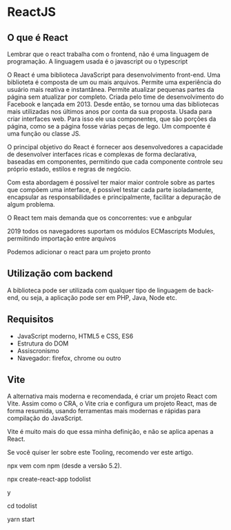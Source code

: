 # ReactJS

## O que é React

Lembrar que o react trabalha com o frontend, não é uma linguagem de programação. A linguagem usada é o javascript ou o typescript

O React é uma biblioteca JavaScript para desenvolvimento front-end. Uma biblioteta é composta de um ou mais arquivos. Permite uma experiência do usuário mais reativa e instantânea. Permite atualizar pequenas partes da página sem atualizar por completo.
Criada pelo time de desenvolvimento do Facebook e lançada em 2013. Desde então, se tornou uma das bibliotecas mais utilizadas nos últimos anos por conta da sua proposta. Usada para criar interfaces web. Para isso ele usa componentes, que são porções da página, como se a página fosse várias peças de lego. Um compoente é uma função ou classe JS.

O principal objetivo do React é fornecer aos desenvolvedores a capacidade de desenvolver interfaces ricas e complexas de forma declarativa, baseadas em componentes, permitindo que cada componente controle seu próprio estado, estilos e regras de negócio.

Com esta abordagem é possível ter maior maior controle sobre as partes que compõem uma interface, é possível testar cada parte isoladamente, encapsular as responsabilidades e principalmente, facilitar a depuração de algum problema.

O React tem mais demanda que os concorrentes: vue e anbgular

2019 todos os navegadores suportam os módulos ECMascripts Modules, permiitindo importação entre arquivos

Podemos adicionar o react para um projeto pronto

## Utilização com backend

A biblioteca pode ser utilizada com qualquer tipo de linguagem de back-end, ou seja, a aplicação pode ser em PHP, Java, Node etc. 

## Requisitos

- JavaScript moderno, HTML5 e CSS, ES6
- Estrutura do DOM
- Assiscronismo
- Navegador: firefox, chrome ou outro

## Vite

A alternativa mais moderna e recomendada, é criar um projeto React com Vite. Assim como o CRA, o Vite cria e configura um projeto React, mas de forma resumida, usando ferramentas mais modernas e rápidas para compilação do JavaScript.

Vite é muito mais do que essa minha definição, e não se aplica apenas a React.

Se você quiser ler sobre este Tooling, recomendo ver este artigo.

npx vem com npm (desde a versão 5.2).

npx create-react-app todolist

y

cd todolist

yarn start



